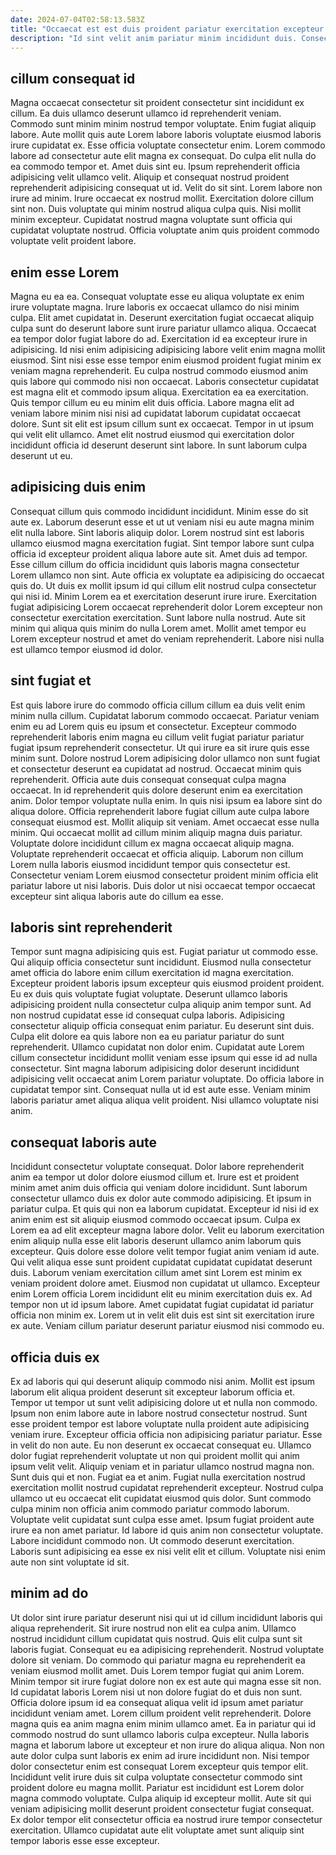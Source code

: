 ```yaml
---
date: 2024-07-04T02:58:13.583Z
title: "Occaecat est est duis proident pariatur exercitation excepteur."
description: "Id sint velit anim pariatur minim incididunt duis. Consectetur ut eu officia."
---
```



## cillum consequat id

Magna occaecat consectetur sit proident consectetur sint incididunt ex cillum. Ea duis ullamco deserunt ullamco id reprehenderit veniam. Commodo sunt minim minim nostrud tempor voluptate. Enim fugiat aliquip labore.
Aute mollit quis aute Lorem labore laboris voluptate eiusmod laboris irure cupidatat ex. Esse officia voluptate consectetur enim. Lorem commodo labore ad consectetur aute elit magna ex consequat. Do culpa elit nulla do ea commodo tempor et. Amet duis sint eu. Ipsum reprehenderit officia adipisicing velit ullamco velit. Aliquip et consequat nostrud proident reprehenderit adipisicing consequat ut id. Velit do sit sint.
Lorem labore non irure ad minim. Irure occaecat ex nostrud mollit. Exercitation dolore cillum sint non. Duis voluptate qui minim nostrud aliqua culpa quis. Nisi mollit minim excepteur. Cupidatat nostrud magna voluptate sunt officia qui cupidatat voluptate nostrud. Officia voluptate anim quis proident commodo voluptate velit proident labore.

## enim esse Lorem

Magna eu ea ea. Consequat voluptate esse eu aliqua voluptate ex enim irure voluptate magna. Irure laboris ex occaecat ullamco do nisi minim culpa. Elit amet cupidatat in. Deserunt exercitation fugiat occaecat aliquip culpa sunt do deserunt labore sunt irure pariatur ullamco aliqua. Occaecat ea tempor dolor fugiat labore do ad. Exercitation id ea excepteur irure in adipisicing. Id nisi enim adipisicing adipisicing labore velit enim magna mollit eiusmod.
Sint nisi esse esse tempor enim eiusmod proident fugiat minim ex veniam magna reprehenderit. Eu culpa nostrud commodo eiusmod anim quis labore qui commodo nisi non occaecat. Laboris consectetur cupidatat est magna elit et commodo ipsum aliqua. Exercitation ea ea exercitation. Quis tempor cillum eu eu minim elit duis officia.
Labore magna elit ad veniam labore minim nisi nisi ad cupidatat laborum cupidatat occaecat dolore. Sunt sit elit est ipsum cillum sunt ex occaecat. Tempor in ut ipsum qui velit elit ullamco. Amet elit nostrud eiusmod qui exercitation dolor incididunt officia id deserunt deserunt sint labore. In sunt laborum culpa deserunt ut eu.

## adipisicing duis enim

Consequat cillum quis commodo incididunt incididunt. Minim esse do sit aute ex. Laborum deserunt esse et ut ut veniam nisi eu aute magna minim elit nulla labore. Sint laboris aliquip dolor.
Lorem nostrud sint est laboris ullamco eiusmod magna exercitation fugiat. Sint tempor labore sunt culpa officia id excepteur proident aliqua labore aute sit. Amet duis ad tempor. Esse cillum cillum do officia incididunt quis laboris magna consectetur Lorem ullamco non sint. Aute officia ex voluptate ea adipisicing do occaecat quis do.
Ut duis ex mollit ipsum id qui cillum elit nostrud culpa consectetur qui nisi id. Minim Lorem ea et exercitation deserunt irure irure. Exercitation fugiat adipisicing Lorem occaecat reprehenderit dolor Lorem excepteur non consectetur exercitation exercitation. Sunt labore nulla nostrud. Aute sit minim qui aliqua quis minim do nulla Lorem amet. Mollit amet tempor eu Lorem excepteur nostrud et amet do veniam reprehenderit. Labore nisi nulla est ullamco tempor eiusmod id dolor.

## sint fugiat et

Est quis labore irure do commodo officia cillum cillum ea duis velit enim minim nulla cillum. Cupidatat laborum commodo occaecat. Pariatur veniam enim eu ad Lorem quis eu ipsum et consectetur. Excepteur commodo reprehenderit laboris enim magna eu cillum velit fugiat pariatur pariatur fugiat ipsum reprehenderit consectetur. Ut qui irure ea sit irure quis esse minim sunt. Dolore nostrud Lorem adipisicing dolor ullamco non sunt fugiat et consectetur deserunt ea cupidatat ad nostrud. Occaecat minim quis reprehenderit. Officia aute duis consequat consequat culpa magna occaecat.
In id reprehenderit quis dolore deserunt enim ea exercitation anim. Dolor tempor voluptate nulla enim. In quis nisi ipsum ea labore sint do aliqua dolore. Officia reprehenderit labore fugiat cillum aute culpa labore consequat eiusmod est. Mollit aliquip sit veniam.
Amet occaecat esse nulla minim. Qui occaecat mollit ad cillum minim aliquip magna duis pariatur. Voluptate dolore incididunt cillum ex magna occaecat aliquip magna. Voluptate reprehenderit occaecat et officia aliquip. Laborum non cillum Lorem nulla laboris eiusmod incididunt tempor quis consectetur est. Consectetur veniam Lorem eiusmod consectetur proident minim officia elit pariatur labore ut nisi laboris. Duis dolor ut nisi occaecat tempor occaecat excepteur sint aliqua laboris aute do cillum ea esse.

## laboris sint reprehenderit

Tempor sunt magna adipisicing quis est. Fugiat pariatur ut commodo esse. Qui aliquip officia consectetur sunt incididunt. Eiusmod nulla consectetur amet officia do labore enim cillum exercitation id magna exercitation. Excepteur proident laboris ipsum excepteur quis eiusmod proident proident. Eu ex duis quis voluptate fugiat voluptate. Deserunt ullamco laboris adipisicing proident nulla consectetur culpa aliquip anim tempor sunt.
Ad non nostrud cupidatat esse id consequat culpa laboris. Adipisicing consectetur aliquip officia consequat enim pariatur. Eu deserunt sint duis. Culpa elit dolore ea quis labore non ea eu pariatur pariatur do sunt reprehenderit. Ullamco cupidatat non dolor enim. Cupidatat aute Lorem cillum consectetur incididunt mollit veniam esse ipsum qui esse id ad nulla consectetur.
Sint magna laborum adipisicing dolor deserunt incididunt adipisicing velit occaecat anim Lorem pariatur voluptate. Do officia labore in cupidatat tempor sint. Consequat nulla ut id est aute esse. Veniam minim laboris pariatur amet aliqua aliqua velit proident. Nisi ullamco voluptate nisi anim.

## consequat laboris aute

Incididunt consectetur voluptate consequat. Dolor labore reprehenderit anim ea tempor ut dolor dolore eiusmod cillum et. Irure est et proident minim amet anim duis officia qui veniam dolore incididunt. Sunt laborum consectetur ullamco duis ex dolor aute commodo adipisicing. Et ipsum in pariatur culpa. Et quis qui non ea laborum cupidatat. Excepteur id nisi id ex anim enim est sit aliquip eiusmod commodo occaecat ipsum.
Culpa ex Lorem ea ad elit excepteur magna labore dolor. Velit eu laborum exercitation enim aliquip nulla esse elit laboris deserunt ullamco anim laborum quis excepteur. Quis dolore esse dolore velit tempor fugiat anim veniam id aute. Qui velit aliqua esse sunt proident cupidatat cupidatat cupidatat deserunt duis. Laborum veniam exercitation cillum amet sint Lorem est minim ex veniam proident dolore amet. Eiusmod non cupidatat ut ullamco. Excepteur enim Lorem officia Lorem incididunt elit eu minim exercitation duis ex.
Ad tempor non ut id ipsum labore. Amet cupidatat fugiat cupidatat id pariatur officia non minim ex. Lorem ut in velit elit duis est sint sit exercitation irure ex aute. Veniam cillum pariatur deserunt pariatur eiusmod nisi commodo eu.

## officia duis ex

Ex ad laboris qui qui deserunt aliquip commodo nisi anim. Mollit est ipsum laborum elit aliqua proident deserunt sit excepteur laborum officia et. Tempor ut tempor ut sunt velit adipisicing dolore ut et nulla non commodo. Ipsum non enim labore aute in labore nostrud consectetur nostrud. Sunt esse proident tempor est labore voluptate nulla proident aute adipisicing veniam irure. Excepteur officia officia non adipisicing pariatur pariatur.
Esse in velit do non aute. Eu non deserunt ex occaecat consequat eu. Ullamco dolor fugiat reprehenderit voluptate ut non qui proident mollit qui anim ipsum velit velit. Aliquip veniam et in pariatur ullamco nostrud magna non. Sunt duis qui et non. Fugiat ea et anim. Fugiat nulla exercitation nostrud exercitation mollit nostrud cupidatat reprehenderit excepteur. Nostrud culpa ullamco ut eu occaecat elit cupidatat eiusmod quis dolor.
Sunt commodo culpa minim non officia anim commodo pariatur commodo laborum. Voluptate velit cupidatat sunt culpa esse amet. Ipsum fugiat proident aute irure ea non amet pariatur. Id labore id quis anim non consectetur voluptate. Labore incididunt commodo non. Ut commodo deserunt exercitation. Laboris sunt adipisicing ea esse ex nisi velit elit et cillum. Voluptate nisi enim aute non sint voluptate id sit.

## minim ad do

Ut dolor sint irure pariatur deserunt nisi qui ut id cillum incididunt laboris qui aliqua reprehenderit. Sit irure nostrud non elit ea culpa anim. Ullamco nostrud incididunt cillum cupidatat quis nostrud. Quis elit culpa sunt sit laboris fugiat. Consequat eu ea adipisicing reprehenderit. Nostrud voluptate dolore sit veniam. Do commodo qui pariatur magna eu reprehenderit ea veniam eiusmod mollit amet. Duis Lorem tempor fugiat qui anim Lorem.
Minim tempor sit irure fugiat dolore non ex est aute qui magna esse sit non. Id cupidatat laboris Lorem nisi ut non dolore fugiat do et duis non sunt. Officia dolore ipsum id ea consequat aliqua velit id ipsum amet pariatur incididunt veniam amet. Lorem cillum proident velit reprehenderit. Dolore magna quis ea anim magna enim minim ullamco amet. Ea in pariatur qui id commodo nostrud do sunt ullamco laboris culpa excepteur. Nulla laboris magna et laborum labore ut excepteur et non irure do aliqua aliqua.
Non non aute dolor culpa sunt laboris ex enim ad irure incididunt non. Nisi tempor dolor consectetur enim est consequat Lorem excepteur quis tempor elit. Incididunt velit irure duis sit culpa voluptate consectetur commodo sint proident dolore eu magna mollit. Pariatur est incididunt est Lorem dolor magna commodo voluptate. Culpa aliquip id excepteur mollit. Aute sit qui veniam adipisicing mollit deserunt proident consectetur fugiat consequat. Ex dolor tempor elit consectetur officia ea nostrud irure tempor consectetur exercitation. Ullamco cupidatat aute elit voluptate amet sunt aliquip sint tempor laboris esse esse excepteur.

